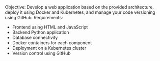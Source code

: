 Objective:
Develop a web application based on the provided architecture, deploy it using Docker and Kubernetes, and manage your code versioning using GitHub.
Requirements:
- Frontend using HTML and JavaScript
- Backend Python application
- Database connectivity
- Docker containers for each component
- Deployment on a Kubernetes cluster
- Version control using GitHub
